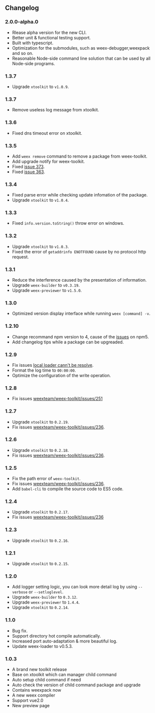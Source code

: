 ## Changelog

### 2.0.0-alpha.0
- Rlease alpha version for the new CLI.
- Better unit & functional testing support.
- Built with typescript.
- Optimization for the submodules, such as weex-debugger,weexpack and so on.
- Reasonable Node-side command line solution that can be used by all Node-side programs.

### 1.3.7
- Upgrade `xtoolkit` to `v1.0.9`.

### 1.3.7
- Remove useless log message from xtoolkit.

### 1.3.6
- Fixed dns timeout error on xtoolkit.

### 1.3.5
- Add `weex remove` command to remove a package from weex-toolkit.
- Add upgrade notify for weex-toolkit.
- Fixed [issue 373](https://github.com/weexteam/weex-toolkit/issues/373).
- Fixed [issue 363](https://github.com/weexteam/weex-toolkit/issues/363).

### 1.3.4
- Fixed parse error while checking update infomation of the package.
- Upgrade `xtoolkit` to `v1.0.4`.

### 1.3.3
- Fixed `info.version.toString()` throw error on windows.

### 1.3.2
- Upgrade `xtoolkit` to `v1.0.3`.
- Fixed the error of `getaddrinfo ENOTFOUND` cause by no protocol http request.

### 1.3.1
- Reduce the interference caused by the presentation of information.
- Upgrade `weex-builder` to `v0.3.19`.
- Upgrade `weex-previewer` to `v1.5.0`.

### 1.3.0
- Optimized version display interface while running `weex [command] -v`.

### 1.2.10
- Change recommand npm version to 4, cause of the [issues](https://github.com/npm/npm/issues/16991) on npm5.
- Add changelog tips while a package can be upgreaded.

### 1.2.9
- Fix issues [local loader cann't be resolve](https://github.com/weexteam/weex-builder/commit/346f7c37b0032f17b023d80c9e15306764484d23).
- Format the log time to `00:00:00`.
- Optimize the configuration of the write operation.

### 1.2.8
- Fix issues [weexteam/weex-toolkit/issues/251](https://github.com/weexteam/weex-toolkit/issues/251)

### 1.2.7
- Upgrade `xtoolkit` to `0.2.19`.
- Fix issues [weexteam/weex-toolkit/issues/236](https://github.com/weexteam/weex-toolkit/issues/236).

### 1.2.6
- Upgrade `xtoolkit` to `0.2.18`.
- Fix issues [weexteam/weex-toolkit/issues/236](https://github.com/weexteam/weex-toolkit/issues/236).

### 1.2.5
- Fix the path error of `weex-toolkit`.
- Fix issues [weexteam/weex-toolkit/issues/236](https://github.com/weexteam/weex-toolkit/issues/236).
- Add `babel-cli` to compile the source code to ES5 code.

### 1.2.4
- Upgrade `xtoolkit` to `0.2.17`. 
- Fix issues [weexteam/weex-toolkit/issues/236](https://github.com/weexteam/weex-toolkit/issues/236)

### 1.2.3
- Upgrade `xtoolkit` to `0.2.16`. 

### 1.2.1
- Upgrade `xtoolkit` to `0.2.15`.

### 1.2.0
- Add logger setting logic, you can look more detail log by using `--verbose` or `--setloglevel`.
- Upgrade `weex-builder` to `0.3.12`.
- Upgrade `weex-previewer` to `1.4.4`.
- Upgrade `xtoolkit` to `0.2.14`.


### 1.1.0
- Bug fix.
- Support directory hot compile automatically.
- Increased port auto-adaptation & more beautiful log.
- Update weex-loader to v0.5.3.
 
### 1.0.3
- A brand new toolkit release
- Base on xtoolkit which can manager child command
- Auto setup child command if need
- Auto check the version of child command package and upgrade
- Contains weexpack now
- A new weex compiler
- Support vue2.0 
- New preview page